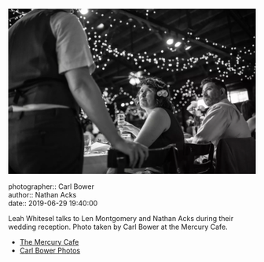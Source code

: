 ![Leah Whitsel talks to Len Montgomery and Nathan Acks](assets/2019-06-29-set-3-the-reception-59.webp)

photographer:: Carl Bower  
author:: Nathan Acks  
date:: 2019-06-29 19:40:00

Leah Whitesel talks to Len Montgomery and Nathan Acks during their wedding reception. Photo taken by Carl Bower at the Mercury Cafe.

* [The Mercury Cafe](http://mercurycafe.com)
* [Carl Bower Photos](https://carlbowerphotos.com)
